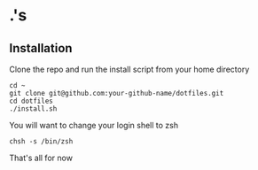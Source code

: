# .'s

## Installation

Clone the repo and run the install script from your home directory

    cd ~
    git clone git@github.com:your-github-name/dotfiles.git
    cd dotfiles
    ./install.sh

You will want to change your login shell to zsh

    chsh -s /bin/zsh

That's all for now
